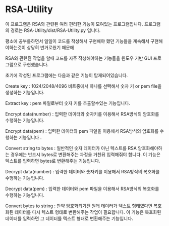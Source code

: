 # RSA-Utility

이 프로그램은 RSA와 관련된 여러 편리한 기능이 모여있는 프로그램입니다. 프로그램의 경로는 RSA-Utility/dist/RSA-Utility.py 입니다.

평소에 공부를하면서 일일이 코드를 작성해서 구현해야 했던 기능들을 계속해서 구현해야하는것이 상당히 번거로웠기 때문에

RSA와 관련된 작업을 할때 코드를 자주 작성해야하는 기능들을 윈도우 기반 GUI 프로그램으로 구현했습니다.

초기에 작성된 프로그램에는 다음과 같은 기능이 탑재되어있습니다.


Create key :
1024/2048/4096 비트중에서 하나를 선택해서 숫자 키 or pem file을 생성하는 기능입니다.


Extract key :
pem 파일로부터 숫자 키를 추출할수있는 기능입니다.


Encrypt data(number) :
입력한 데이터와 숫자키를 이용해서 RSA방식의 암호화를 수행하는 기능입니다.


Encrypt data(pem) :
입력한 데이터와 pem 파일을 이용해서 RSA방식의 암호화를 수행하는 기능입니다
.
  
Convert string to bytes :
일반적인 숫자 데이터가 아닌 텍스트를 RSA 암호화해야하는 경우에는 반드시 bytes로 변환해주는 과정을 거친뒤 입력해줘야 합니다.
이 기능은 텍스트를 입력하면 bytes로 변환해주는 기능입니다.


Decrypt data(number) :
입력한 데이터와 숫자키를 이용해서 RSA방식의 복호화를 수행하는 기능입니다.
  
  
Decrypt data(pem) :
입력한 데이터와 pem 파일을 이용해서 RSA방식의 복호화를 수행하는 기능입니다.
  
  
Convert bytes to string :
만약 암호화되기전 원래 데이터가 텍스트 형태였다면 복호화된 데이터를 다시 텍스트 형태로 변환해주는 작업이 필요합니다.
이 기능은 복호화된 데이터를 입력하면 그 데이터를 텍스트 형태로 변환해주는 기능입니다.
  
  
